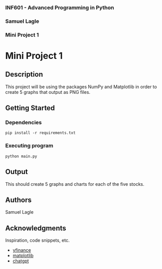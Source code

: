 ### INF601 - Advanced Programming in Python
### Samuel Lagle
### Mini Project 1


# Mini Project 1

## Description

This project will be using the packages NumPy and Matplotlib in order to create 5 graphs that output as PNG files.

## Getting Started

### Dependencies

```
pip install -r requirements.txt
```

### Executing program

```
python main.py
```

## Output

This should create 5 graphs and charts for each of the five stocks.

## Authors

Samuel Lagle

## Acknowledgments

Inspiration, code snippets, etc.
* [yfinance](https://pypi.org/project/yfinance/)
* [matplotlib](https://matplotlib.org/)
* [chatgpt](https://chatgpt.com/share/66f4b3a1-9a60-8000-ae7d-b9b68340f494)
